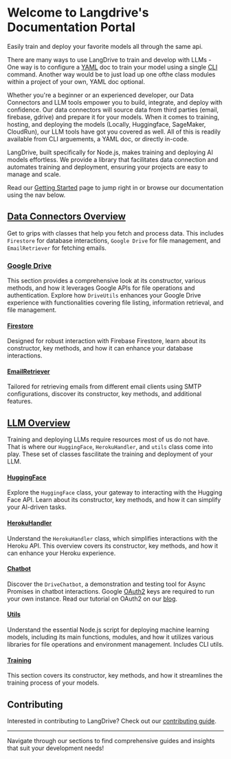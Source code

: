 
# Welcome to Langdrive's Documentation Portal

Easily train and deploy your favorite models all through the same api. 

There are many ways to use LangDrive to train and develop with LLMs - One way is to configure a [YAML](./yaml) doc to train your model using a single [CLI](./cli) command. Another way would be to just load up one ofthe class modules within a project of your own, YAML doc optional. 

Whether you're a beginner or an experienced developer, our Data Connectors and LLM tools empower you to build, integrate, and deploy with confidence. Our data connectors will source data from third parties (email, firebase, gdrive) and prepare it for your models. When it comes to training, hosting, and deploying the models (Locally, Huggingface, SageMaker, CloudRun), our LLM tools have got you covered as well. All of this is readily available from CLI arguements, a YAML doc, or directly in-code. 

LangDrive, built specifically for Node.js, makes training and deploying AI models effortless. We provide a library that facilitates data connection and automates training and deployment, ensuring your projects are easy to manage and scale.

Read our [Getting Started](./gettingStarted) page to jump right in or browse our documentation using the nav below.

## [Data Connectors Overview](#dataOverview)
Get to grips with classes that help you fetch and process data. This includes `Firestore` for database interactions, `Google Drive` for file management, and `EmailRetriever` for fetching emails. 

### [Google Drive](./api/gdrive)
This section provides a comprehensive look at its constructor, various methods, and how it leverages Google APIs for file operations and authentication. Explore how `DriveUtils` enhances your Google Drive experience with functionalities covering file listing, information retrieval, and file management.

#### [Firestore](./api/firestore)
Designed for robust interaction with Firebase Firestore, learn about its constructor, key methods, and how it can enhance your database interactions.

#### [EmailRetriever](./api/email)
Tailored for retrieving emails from different email clients using SMTP configurations, discover its constructor, key methods, and additional features.

## [LLM Overview](./api/llmOverview)
Training and deploying LLMs require resources most of us do not have. That is where our `HuggingFace`, `HerokuHandler`, and `utils` class come into play. These set of classes fascilitate the training and deployment of your LLM. 

#### [HuggingFace](./api/huggingface)
Explore the `HuggingFace` class, your gateway to interacting with the Hugging Face API. Learn about its constructor, key methods, and how it can simplify your AI-driven tasks.

#### [HerokuHandler](./api/heroku)
Understand the `HerokuHandler` class, which simplifies interactions with the Heroku API. This overview covers its constructor, key methods, and how it can enhance your Heroku experience.

#### [Chatbot](./api/langdrive)
Discover the `DriveChatbot`, a demonstration and testing tool for Async Promises in chatbot interactions. Google [OAuth2](https://developers.google.com/identity/protocols/oauth2) keys are required to run your own instance. Read our tutorial on OAuth2 on our [blog](https://addy.beehiiv.com/).

#### [Utils](./api/utils)
Understand the essential Node.js script for deploying machine learning models, including its main functions, modules, and how it utilizes various libraries for file operations and environment management. Includes CLI utils.

#### [Training](./api/train)
This section covers its constructor, key methods, and how it streamlines the training process of your models.

## Contributing

Interested in contributing to LangDrive? Check out our [contributing guide](https://pages.github.io/addy-ai/langdrive/contributors.md).

---

Navigate through our sections to find comprehensive guides and insights that suit your development needs!

